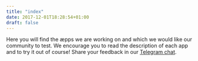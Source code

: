 ```yaml
---
title: "index"
date: 2017-12-01T18:28:54+01:00
draft: false
---
```

Here you will find the æpps we are working on and which we would like our community to test.
We encourage you to read the description of each app and to try it out of course! Share your feedback in our <a target="_blank" href="https://telegram.me/aeternity">Telegram chat</a>.
